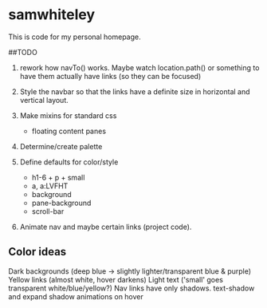 # samwhiteley

This is code for my personal homepage.

##TODO

1. rework how navTo() works. Maybe watch location.path() or something to have
   them actually have links (so they can be focused)

2. Style the navbar so that the links have a definite size in horizontal and
   vertical layout.

3. Make mixins for standard css
    - floating content panes

4. Determine/create palette

5. Define defaults for color/style
    - h1-6 + p + small
    - a, a:LVFHT
    - background
    - pane-background
    - scroll-bar

6. Animate nav and maybe certain links (project code).

## Color ideas

Dark backgrounds (deep blue -> slightly lighter/transparent blue & purple)
Yellow links (almost white, hover darkens)
Light text ('small' goes transparent white/blue/yellow?)
Nav links have only shadows. text-shadow and expand shadow animations on hover
